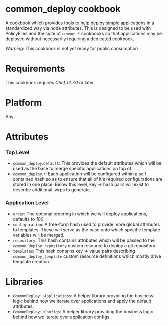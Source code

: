 # common_deploy cookbook

A cookbook which provides tools to help deploy simple applications in a standardized way via node attributes. This is designed to be used with PolicyFiles and the suite of `common_*` cookbooks so that applications may be deployed without necessarily requiring a dedicated cookbook.

*Warning*: This cookbook is not yet ready for public consumption

# Requirements

This cookbook requires *Chef 12.7.0* or later.

# Platform

Any

# Attributes

### Top Level
- `common_deploy`.`default`: This provides the default attributes which will be used as the base to merge specific applications on top of.
- `common_deploy`.`*`: Each application will be configured within a self contained hash so as to ensure that all of it's required configurations are stored in one place. Below this level, key => hash pairs will exist to describe additional lwrps to generate.

### Application Level

- `order`: The optional ordering in which we will deploy applications, defaults to *100*.
- `configuration`: A free-form hash used to provide more global attributes to templates. These will serve as the base onto which specific template variables will be merged.
- `repository`: This hash contains attributes which will be passed to the `common_deploy_repository` custom resource to deploy a git repository.
- `templates`: This hash contains key => value pairs describing `common_deploy_template` custom resource definitions which mostly drive template creation.

# Libraries

- `CommonDeploy::Applications`: A helper library providing the business logic behind how we iterate over applications and apply the default attributes.
- `CommonDeploy::Configs`: A helper library providing the business logic behind how we iterate over application configs. 

